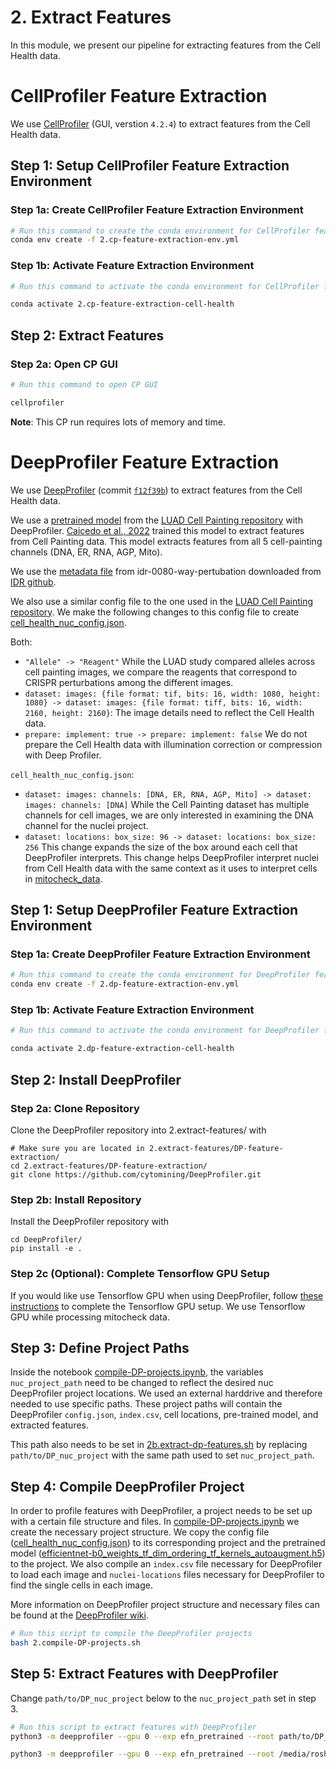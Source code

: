 # 2. Extract Features

In this module, we present our pipeline for extracting features from the Cell Health data.

# CellProfiler Feature Extraction

We use [CellProfiler](https://github.com/CellProfiler) (GUI, verstion `4.2.4`) to extract features from the Cell Health data. 

## Step 1: Setup CellProfiler Feature Extraction Environment

### Step 1a: Create CellProfiler Feature Extraction Environment

```sh
# Run this command to create the conda environment for CellProfiler feature extraction
conda env create -f 2.cp-feature-extraction-env.yml
```

### Step 1b: Activate Feature Extraction Environment

```sh
# Run this command to activate the conda environment for CellProfiler feature extraction

conda activate 2.cp-feature-extraction-cell-health
```

## Step 2: Extract Features

### Step 2a: Open CP GUI

```sh
# Run this command to open CP GUI

cellprofiler
```

**Note**: This CP run requires lots of memory and time.

# DeepProfiler Feature Extraction

We use [DeepProfiler](https://github.com/cytomining/DeepProfiler) (commit [`f12f39b`](https://github.com/cytomining/DeepProfiler/commit/f12f39b8a905b0bb40d343e21e89bfda537b710a)) to extract features from the Cell Health data. 

We use a [pretrained model](https://github.com/broadinstitute/luad-cell-painting/tree/main/outputs/efn_pretrained/checkpoint) from the [LUAD Cell Painting repository](https://github.com/broadinstitute/luad-cell-painting) with DeepProfiler.
[Caicedo et al., 2022](https://www.molbiolcell.org/doi/10.1091/mbc.E21-11-0538) trained this model to extract features from Cell Painting data.
This model extracts features from all 5 cell-painting channels (DNA, ER, RNA, AGP, Mito).

We use the [metadata file](../0.image-download/manifest/idr0080-screenA-annotation.csv) from idr-0080-way-pertubation downloaded from [IDR github](https://github.com/IDR/idr0080-way-perturbation/blob/74e537fecaa4690f0c98cb1e9a64b45d103de3e3/screenA/idr0080-screenA-annotation.csv).

We also use a similar config file to the one used in the [LUAD Cell Painting repository](https://github.com/broadinstitute/luad-cell-painting).
We make the following changes to this config file to create [cell_health_nuc_config.json](DP-feature-extraction/DP_files/cell_health_nuc_config.json).

Both:
- `"Allele" -> "Reagent"` While the LUAD study compared alleles across cell painting images, we compare the reagents that correspond to CRISPR perturbations among the different images.
- `dataset: images: {file format: tif, bits: 16, width: 1080, height: 1080} -> dataset: images: {file format: tiff, bits: 16, width: 2160, height: 2160}`: The image details need to reflect the Cell Health data.
- `prepare: implement: true -> prepare: implement: false` We do not prepare the Cell Health data with illumination correction or compression with Deep Profiler.

`cell_health_nuc_config.json`:
- `dataset: images: channels: [DNA, ER, RNA, AGP, Mito] -> dataset: images: channels: [DNA]` While the Cell Painting dataset has multiple channels for cell images, we are only interested in examining the DNA channel for the nuclei project.
- `dataset: locations: box_size: 96 -> dataset: locations: box_size: 256` This change expands the size of the box around each cell that DeepProfiler interprets. This change helps DeepProfiler interpret nuclei from Cell Health data with the same context as it uses to interpret cells in [mitocheck_data](https://github.com/WayScience/mitocheck_data).


## Step 1: Setup DeepProfiler Feature Extraction Environment

### Step 1a: Create DeepProfiler Feature Extraction Environment

```sh
# Run this command to create the conda environment for DeepProfiler feature extraction
conda env create -f 2.dp-feature-extraction-env.yml
```

### Step 1b: Activate Feature Extraction Environment

```sh
# Run this command to activate the conda environment for DeepProfiler feature extraction

conda activate 2.dp-feature-extraction-cell-health
```

## Step 2: Install DeepProfiler

### Step 2a: Clone Repository

Clone the DeepProfiler repository into 2.extract-features/ with 

```console
# Make sure you are located in 2.extract-features/DP-feature-extraction/
cd 2.extract-features/DP-feature-extraction/
git clone https://github.com/cytomining/DeepProfiler.git
```

### Step 2b: Install Repository

Install the DeepProfiler repository with

```console
cd DeepProfiler/
pip install -e .
```

### Step 2c (Optional): Complete Tensorflow GPU Setup

If you would like use Tensorflow GPU when using DeepProfiler, follow [these instructions](https://www.tensorflow.org/install/pip#3_gpu_setup) to complete the Tensorflow GPU setup.
We use Tensorflow GPU while processing mitocheck data.

## Step 3: Define Project Paths

Inside the notebook [compile-DP-projects.ipynb](DP-feature-extraction/compile-DP-projects.ipynb), the variables `nuc_project_path` need to be changed to reflect the desired nuc DeepProfiler project locations.
We used an external harddrive and therefore needed to use specific paths.
These project paths will contain the DeepProfiler `config.json`, `index.csv`, cell locations, pre-trained model, and extracted features.

This path also needs to be set in [2b.extract-dp-features.sh](2b.extract-dp-features.sh) by replacing `path/to/DP_nuc_project` with the same path used to set `nuc_project_path`.

## Step 4: Compile DeepProfiler Project

In order to profile features with DeepProfiler, a project needs to be set up with a certain file structure and files.
In [compile-DP-projects.ipynb](DP-feature-extraction/compile-DP-projects.ipynb) we create the necessary project structure.
We copy the config file ([cell_health_nuc_config.json](DP-feature-extraction/DP_files/cell_health_nuc_config.json)) to its corresponding project and the pretrained model ([efficientnet-b0_weights_tf_dim_ordering_tf_kernels_autoaugment.h5](DP-feature-extraction/DP_files/efficientnet-b0_weights_tf_dim_ordering_tf_kernels_autoaugment.h5)) to the project.
We also compile an `index.csv` file necessary for DeepProfiler to load each image and `nuclei-locations` files necessary for DeepProfiler to find the single cells in each image.

More information on DeepProfiler project structure and necessary files can be found at the [DeepProfiler wiki](https://github.com/cytomining/DeepProfiler/wiki/2.-Project-structure).

```bash
# Run this script to compile the DeepProfiler projects
bash 2.compile-DP-projects.sh
```

## Step 5: Extract Features with DeepProfiler

Change `path/to/DP_nuc_project` below to the `nuc_project_path` set in step 3.

```sh
# Run this script to extract features with DeepProfiler
python3 -m deepprofiler --gpu 0 --exp efn_pretrained --root path/to/DP_nuc_project --config cell_health_nuc_config.json profile

python3 -m deepprofiler --gpu 0 --exp efn_pretrained --root /media/roshankern/63af2010-c376-459e-a56e-576b170133b6/data/cell-health-nuc-DP/ --config cell_health_nuc_config.json profile
```